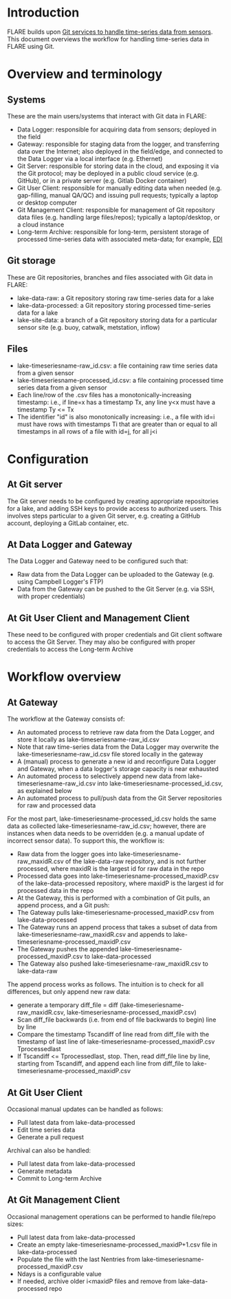 # Introduction

FLARE builds upon [Git services to handle time-series data from sensors](Role-of-Git-in-FLARE). This document overviews the workflow for handling time-series data in FLARE using Git.

# Overview and terminology

## Systems

These are the main users/systems that interact with Git data in FLARE:

* Data Logger: responsible for acquiring data from sensors; deployed in the field
* Gateway: responsible for staging data from the logger, and transferring data over the Internet; also deployed in the field/edge, and connected to the Data Logger via a local interface (e.g. Ethernet)
* Git Server: responsible for storing data in the cloud, and exposing it via the Git protocol; may be deployed in a public cloud service (e.g. GitHub), or in a private server (e.g. Gitlab Docker container)
* Git User Client: responsible for manually editing data when needed (e.g. gap-filling, manual QA/QC) and issuing pull requests; typically a laptop or desktop computer
* Git Management Client: responsible for management of Git repository data files (e.g. handling large files/repos); typically a laptop/desktop, or a cloud instance
* Long-term Archive: responsible for long-term, persistent storage of processed time-series data with associated meta-data; for example, [EDI](https://environmentaldatainitiative.org/edi/)

## Git storage

These are Git repositories, branches and files associated with Git data in FLARE:

* lake-data-raw: a Git repository storing raw time-series data for a lake
* lake-data-processed: a Git repository storing processed time-series data for a lake
* lake-site-data: a branch of a Git repository storing data for a particular sensor site (e.g. buoy, catwalk, metstation, inflow)


## Files

* lake-timeseriesname-raw_id.csv: a file containing raw time series data from a given sensor
* lake-timeseriesname-processed_id.csv: a file containing processed time series data from a given sensor
* Each line/row of the .csv files has a monotonically-increasing timestamp: i.e., if line=x has a timestamp Tx, any line y<x must have a timestamp Ty <= Tx
* The identifier "id" is also monotonically increasing: i.e., a file with id=i must have rows with timestamps Ti that are greater than or equal to all timestamps in all rows of a file with id=j, for all j<i


# Configuration

## At Git server

The Git server needs to be configured by creating appropriate repositories for a lake, and adding SSH keys to provide access to authorized users. This involves steps particular to a given Git server, e.g. creating a GitHub account, deploying a GitLab container, etc.

## At Data Logger and Gateway

The Data Logger and Gateway need to be configured such that:

* Raw data from the Data Logger can be uploaded to the Gateway (e.g. using Campbell Logger's FTP)
* Data from the Gateway can be pushed to the Git Server (e.g. via SSH, with proper credentials)

## At Git User Client and Management Client

These need to be configured with proper credentials and Git client software to access the Git Server. They may also be configured with proper credentials to access the Long-term Archive

# Workflow overview

## At Gateway

The workflow at the Gateway consists of:

* An automated process to retrieve raw data from the Data Logger, and store it locally as lake-timeseriesname-raw_id.csv 
* Note that raw time-series data from the Data Logger may overwrite the lake-timeseriesname-raw_id.csv file stored locally in the gateway
* A (manual) process to generate a new id and reconfigure Data Logger and Gateway, when a data logger's storage capacity is near exhausted
* An automated process to selectively append new data from lake-timeseriesname-raw_id.csv into lake-timeseriesname-processed_id.csv, as explained below
* An automated process to pull/push data from the Git Server repositories for raw and processed data

For the most part, lake-timeseriesname-processed_id.csv holds the same data as collected lake-timeseriesname-raw_id.csv; however, there are instances when data needs to be overridden (e.g. a manual update of incorrect sensor data). To support this, the workflow is:

* Raw data from the logger goes into lake-timeseriesname-raw_maxidR.csv of the lake-data-raw repository, and is not further processed, where maxidR is the largest id for raw data in the repo
* Processed data goes into lake-timeseriesname-processed_maxidP.csv of the lake-data-processed repository, where maxidP is the largest id for processed data in the repo
* At the Gateway, this is performed with a combination of Git pulls, an append process, and a Git push:
* The Gateway pulls lake-timeseriesname-processed_maxidP.csv from lake-data-processed
* The Gateway runs an append process that takes a subset of data from lake-timeseriesname-raw_maxidR.csv and appends to lake-timeseriesname-processed_maxidP.csv
* The Gateway pushes the appended lake-timeseriesname-processed_maxidP.csv to lake-data-processed
* The Gateway also pushed lake-timeseriesname-raw_maxidR.csv to lake-data-raw

The append process works as follows. The intuition is to check for all differences, but only append new raw data:

* generate a temporary diff_file = diff (lake-timeseriesname-raw_maxidR.csv, lake-timeseriesname-processed_maxidP.csv)
* Scan diff_file backwards (i.e. from end of file backwards to begin) line by line
* Compare the timestamp Tscandiff of line read from diff_file with the timestamp of last line of lake-timeseriesname-processed_maxidP.csv Tprocessedlast
* If Tscandiff <= Tprocessedlast, stop. Then, read diff_file line by line, starting from Tscandiff, and append each line from diff_file to lake-timeseriesname-processed_maxidP.csv

## At Git User Client

Occasional manual updates can be handled as follows:

* Pull latest data from lake-data-processed
* Edit time series data
* Generate a pull request

Archival can also be handled:

* Pull latest data from lake-data-processed
* Generate metadata
* Commit to Long-term Archive

## At Git Management Client

Occasional management operations can be performed to handle file/repo sizes:

* Pull latest data from lake-data-processed
* Create an empty lake-timeseriesname-processed_maxidP+1.csv file in lake-data-processed 
* Populate the file with the last Nentries from lake-timeseriesname-processed_maxidP.csv
* Ndays is a configurable value
* If needed, archive older i<maxidP files and remove from lake-data-processed repo







